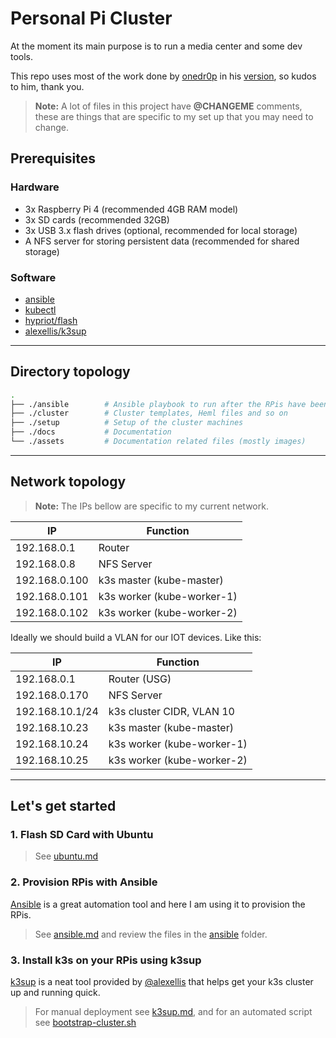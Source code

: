 # Personal Pi Cluster

At the moment its main purpose is to run a media center and some dev tools.

This repo uses most of the work done by [onedr0p](https://github.com/onedr0p/) in his [version](https://github.com/onedr0p/k3s-gitops-arm), so kudos to him, thank you.

> **Note:** A lot of files in this project have **@CHANGEME** comments, these are things that are specific to my set up that you may need to change.

## Prerequisites

### Hardware

- 3x Raspberry Pi 4 (recommended 4GB RAM model)
- 3x SD cards (recommended 32GB)
- 3x USB 3.x flash drives (optional, recommended for local storage)
- A NFS server for storing persistent data (recommended for shared storage)

### Software

- [ansible](https://docs.ansible.com/ansible/latest/installation_guide/intro_installation.html)
- [kubectl](https://kubernetes.io/docs/tasks/tools/install-kubectl/)
- [hypriot/flash](https://github.com/hypriot/flash)
- [alexellis/k3sup](https://github.com/alexellis/k3sup)

* * *

## Directory topology

```bash
.
├── ./ansible        # Ansible playbook to run after the RPis have been flashed
├── ./cluster        # Cluster templates, Heml files and so on
├── ./setup          # Setup of the cluster machines
├── ./docs           # Documentation
└── ./assets         # Documentation related files (mostly images)
```

* * *

## Network topology

> **Note:** The IPs bellow are specific to my current network.

|IP|Function|
|---|---|
|192.168.0.1|Router|
|192.168.0.8|NFS Server|
|192.168.0.100|k3s master (kube-master)|
|192.168.0.101|k3s worker (kube-worker-1)|
|192.168.0.102|k3s worker (kube-worker-2)|

Ideally we should build a VLAN for our IOT devices. Like this:

|IP|Function|
|---|---|
|192.168.0.1|Router (USG)|
|192.168.0.170|NFS Server|
|192.168.10.1/24|k3s cluster CIDR, VLAN 10|
|192.168.10.23|k3s master (kube-master)|
|192.168.10.24|k3s worker (kube-worker-1)|
|192.168.10.25|k3s worker (kube-worker-2)|

* * *

## Let's get started

### 1. Flash SD Card with Ubuntu

> See [ubuntu.md](docs/setup-ansible/ubuntu.md)

### 2. Provision RPis with Ansible

[Ansible](https://www.ansible.com) is a great automation tool and here I am using it to provision the RPis.

> See [ansible.md](docs/setup-ansible/ansible.md) and review the files in the [ansible](ansible) folder.

### 3. Install k3s on your RPis using k3sup

[k3sup](https://k3sup.dev) is a neat tool provided by [@alexellis](https://github.com/alexellis) that helps get your k3s cluster up and running quick.

> For manual deployment see [k3sup.md](docs/setup-ansible/k3sup.md), and for an automated script see [bootstrap-cluster.sh](setup/bootstrap-cluster.sh)
